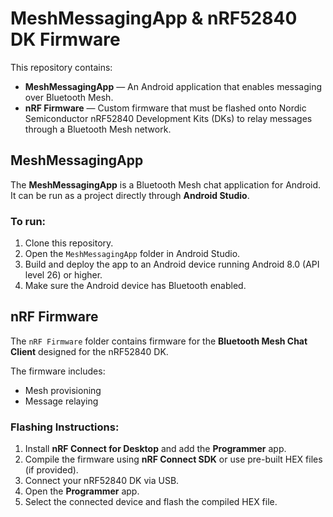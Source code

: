 # MeshMessagingApp & nRF52840 DK Firmware

This repository contains:

- **MeshMessagingApp** — An Android application that enables messaging over Bluetooth Mesh.
- **nRF Firmware** — Custom firmware that must be flashed onto Nordic Semiconductor nRF52840 Development Kits (DKs) to relay messages through a Bluetooth Mesh network.

## MeshMessagingApp

The **MeshMessagingApp** is a Bluetooth Mesh chat application for Android.  
It can be run as a project directly through **Android Studio**.

### To run:
1. Clone this repository.
2. Open the `MeshMessagingApp` folder in Android Studio.
3. Build and deploy the app to an Android device running Android 8.0 (API level 26) or higher.
4. Make sure the Android device has Bluetooth enabled.

## nRF Firmware

The `nRF Firmware` folder contains firmware for the **Bluetooth Mesh Chat Client** designed for the nRF52840 DK.

The firmware includes:
- Mesh provisioning
- Message relaying

### Flashing Instructions:
1. Install **nRF Connect for Desktop** and add the **Programmer** app.
2. Compile the firmware using **nRF Connect SDK** or use pre-built HEX files (if provided).
3. Connect your nRF52840 DK via USB.
4. Open the **Programmer** app.
5. Select the connected device and flash the compiled HEX file.
